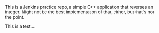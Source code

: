 This is a Jenkins practice repo, a simple C++ application that reverses an integer. Might not be the best implementation of that, either, but that's not the point.

This is a test....
